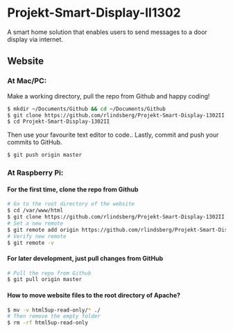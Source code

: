 # Projekt-Smart-Display-II1302
A smart home solution that enables users to send messages to a door display via internet.

## Website
### At Mac/PC:
Make a working directory, pull the repo from Github and happy coding!
```sh
$ mkdir ~/Documents/Github && cd ~/Documents/Github
$ git clone https://github.com/rlindsberg/Projekt-Smart-Display-1302II.git
$ cd Projekt-Smart-Display-1302II
```
Then use your favourite text editor to code..
Lastly, commit and push your commits to GitHub.
```sh
$ git push origin master
```

### At Raspberry Pi:
#### For the first time, clone the repo from Github
```sh
# Go to the root directory of the website
$ cd /var/www/html
$ git clone https://github.com/rlindsberg/Projekt-Smart-Display-1302II.git
# Set a new remote
$ git remote add origin https://github.com/rlindsberg/Projekt-Smart-Display-1302II.git
# Verify new remote
$ git remote -v
```

#### For later development, just pull changes from GitHub
```sh
# Pull the repo from Github
$ git pull origin master
```

#### How to move website files to the root directory of Apache?
```sh
$ mv -v html5up-read-only/* ./
# Then remove the empty folder
$ rm -rf html5up-read-only
```
